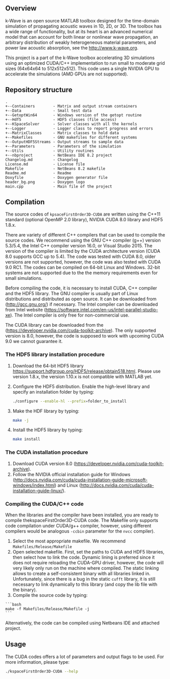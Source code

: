 ## Overview

k-Wave is an open source MATLAB toolbox designed for the time-domain simulation
of propagating acoustic waves in 1D, 2D, or 3D. The toolbox has a wide range of 
functionality, but at its heart is an advanced numerical model that can account 
for both linear or nonlinear wave propagation, an arbitrary distribution of 
weakly heterogeneous material parameters, and power law acoustic  absorption, 
see the http://www.k-wave.org.

This project is a part of the k-Wave toolbox accelerating 3D simulations using 
an optimized CUDA/C++ implementation to run small to moderate grid sizes
(64x64x64 to 512x512x512). This code uses a single NVIDIA GPU to accelerate 
the simulations (AMD GPUs are not supported).

## Repository structure

    .
    +--Containers        - Matrix and output stream containers
    +--Data              - Small test data
    +--GetoptWin64       - Windows version of the getopt routine
    +--Hdf5              - HDF5 classes (file access)
    +--KSpaceSolver      - Solver classes with all the kernels
    +--Logger            - Logger class to report progress and errors
    +--MatrixClasses     - Matrix classes to hold data
    +--Makefiles         - GNU makefiles for different systems
    +--OutputHDF5Streams - Output streams to sample data
    +--Parameters        - Parameters of the simulation
    +--Utils             - Utility routines
    +--nbproject         - NetBeans IDE 8.2 project
    Changelog.md         - Changelog
    License.md           - License file
    Makefile             - NetBeans 8.2 makefile
    Readme.md            - Readme
    Doxyfile             - Doxygen generator file
    header_bg.png        - Doxygen logo
    main.cpp             - Main file of the project


## Compilation
 
The source codes of `kpsaceFirstOrder3D-CUDA` are written using the C++11 
standard (optional OpenMP 2.0  library), NVIDIA CUDA 8.0 library and HDF5 1.8.x. 
 
There are variety of different C++ compilers that can be used to compile the 
source codes. We recommend using the GNU C++ compiler (g++) version 5.3/5.4, the
Intel C++ compiler version 16.0, or Visual Studio 2015. The version of the 
compiler is limited by the CUDA architecture version (CUDA 8.0 supports GCC up 
to 5.4). The code was tested with CUDA 8.0, older versions are not supported, 
however, the code was also tested with CUDA 9.0 RC1. The codes can be compiled 
on 64-bit Linux and Windows. 32-bit systems are not supported due to the the 
memory requirements even for small simulations.
 
 Before compiling the code, it is necessary to install CUDA, C++ compiler and 
 the HDF5 library. The GNU compiler is usually part of Linux distributions and 
 distributed as open source. It can be downloaded from (http://gcc.gnu.org/) if 
 necessary. The Intel compiler can be downloaded from Intel website 
 (https://software.intel.com/en-us/intel-parallel-studio-xe). The Intel compiler
 is only free for non-commercial use.

The CUDA library can be downloaded from the
(https://developer.nvidia.com/cuda-toolkit-archive).
The only supported version is 8.0, however, the code is supposed to  work with 
upcoming CUDA 9.0 we cannot guarantee  it.
 
### The HDF5 library installation procedure

 1. Download the 64-bit HDF5 library 
 https://support.hdfgroup.org/HDF5/release/obtain518.html. Please use version 
 1.8.x, the version 1.10.x is not compatible with MATLAB yet.
  
 2. Configure the HDF5 distribution. Enable the high-level library and specify 
 an installation folder by typing:
    ```bash
    ./configure --enable-hl --prefix=folder_to_install
    ```
 3. Make the HDF library by typing:
    ```bash
    make -j
    ```
 4. Install the HDF5 library by typing:
    ```bash
    make install
    ```
 
### The CUDA installation procedure 
 
  1. Download CUDA version 8.0 
     (https://developer.nvidia.com/cuda-toolkit-archive).
  2. Follow the NVIDIA official installation guide for Windows 
(http://docs.nvidia.com/cuda/cuda-installation-guide-microsoft-windows/index.html) 
and Linux (http://docs.nvidia.com/cuda/cuda-installation-guide-linux/).
 
 
### Compiling the CUDA/C++ code 
 
When the libraries and the compiler have been installed, you are ready to 
compile thekspaceFirstOrder3D-CUDA code. The Makefile only supports code 
compilation under CUDA/g++ compiler, however, using different compilers would be
analogous `-ccbin` parameter for the  `nvcc` compiler). 
 
  1. Select the most appropriate makefile. 
     We recommend `Makefiles/Release/Makefile`
  2. Open selected makefile. 
     First, set the paths to CUDA and HDF5 libraries, then select how to link 
     the code. Dynamic lining is preferred since it does not require reloading 
     the CUDA-GPU driver, however, the code will very likely only run on the 
     machine where compiled. The static linking allows to create a 
     self-consistent binary with all libraries linked in. Unfortunately, since 
     there is a bug in the static `cufft` library, it is still necessary to link
     dynamically to this library (and copy the lib file with the binary).
  3. Compile the source code by typing:
    
    ```bash
    make -f Makefiles/Release/Makefile -j 
    ```

Alternatively, the code can be compiled using Netbeans IDE and attached project.

## Usage

The CUDA codes offers a lot of parameters and output flags to be used. For more 
information, please type:

```bash
./kspaceFirstOrder3D-CUDA --help
```
